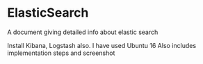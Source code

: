 # ElasticSearch
A document giving detailed info about elastic search

Install Kibana, Logstash also. 
I have used Ubuntu 16 
Also includes implementation steps and screenshot
